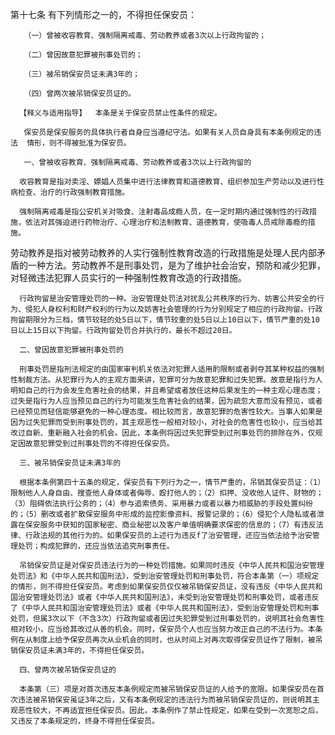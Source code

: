 第十七条  有下列情形之一的，不得担任保安员： 

       （一）曾被收容教育、强制隔离戒毒、劳动教养或者3次以上行政拘留的；

       （二）曾因故意犯罪被刑事处罚的； 

       （三）被吊销保安员证未满3年的； 

       （四）曾两次被吊销保安员证的。

      【释义与适用指导】  本条是关于保安员禁止性条件的规定。 

       保安员是保安服务的具体执行者自身应当遵纪守法。如果有关人员自身具有本条例规定的违法  情形，则不得被批准为保安员。 

       一、曾被收容教育、强制隔离戒毒、劳动教养或者3次以上行政拘留的 

      收容教育是指对卖淫、嫖娼人员集中进行法律教育和道德教育、组织参加生产劳动以及进行性病检查、治疗的行政强制教育措施。

      强制隔离戒毒是指公安机关对吸食、注射毒品成瘾人员，在一定时期内通过强制性的行政措施，依法对其强迫进行药物治疗、心理治疗和法制教育、道德教育，使吸毒人员戒除毒瘾的措施。 
劳动教养是指对被劳动教养的人实行强制性教育改造的行政措施是处理人民内部矛盾的一种方法。劳动教养不是刑事处罚，是为了维护社会治安，预防和减少犯罪，对轻微违法犯罪人员实行的一种强制性教育改造的行政措施。

      行政拘留是治安管理处罚的一种。治安管理处罚法对扰乱公共秩序的行为、妨害公共安全的行为、侵犯人身权利和财产权利的行为以及妨害社会管理的行为分别规定了相应的行政拘留。行政拘留期限分为三档，情节较轻的处5日以下，情节较重的处5日以上10日以下，情节严重的处10日以上15日以下拘留。行政拘留处罚合并执行的，最长不超过20日。

      二、曾因故意犯罪被刑事处罚的 

      刑事处罚是指刑法规定的由国家审判机关依法对犯罪人适用酌限制或者剥夺其某种权益的强制性制裁方法。从犯罪行为人的主观方面来讲，犯罪可分为故意犯罪和过失犯罪。故意是指行为人明知自己的行为会发生危害社会的结果，并且希望或者放任这种后果发生的一种主观心理态度；过失是指行为人应当预见自己的行为可能发生危害社会的结果，因为疏忽大意而没有预见，或者已经预见而轻信能够避免的一种心理态度。相比较而言，故意犯罪的危害性较大。当事人如果是因为过失犯罪而受到刑事处罚的，其主观恶性一般相对较小，对社会的危害性也较小，应当给其改过自新、重新融入社会的机会。因此，本条例将因过失犯罪受到过刑事处罚的排除在外，仅规定因故意犯罪受到过刑事处罚的不得担任保安员。 

      三、被吊销保安员证未满3年的

      根据本条例第四十五条的规定，保安员有下列行为之一，情节严重的，吊销其保安员证：（1）限制他人人身自由、搜查他人身体或者侮辱、殴打他人的；（2）扣押、没收他人证件、财物的；（3）阻碍依法执行公务的；（4）参与追索债务、采用暴力或者以暴力相威胁的手段处置纠纷的；（5）删改或者扩散保安服务中形成的监控影像资料、报警记录的；（6）侵犯个人隐私或者泄露在保安服务中获知的国家秘密、商业秘密以及客户单值明确要求保密的信息的；（7）有违反法律、行政法规的其他行为的。如果保安员的上述行为违反f了治安管理，还应当依法给予治安管理处罚；构成犯罪的，还应当依法追究刑事责任。 

      吊销保安员证是对保安员违法行为的一种处罚措施。如果同时违反《中华人民共和国治安管理处罚法》和《中华人民共和国刑法》，受到治安管理处罚和刑事处罚，符合本条第（一）项规定的情形，则不得担任保安员。考虑到如果保安员仅仅被吊销保安员证，没有违反《中华人民共和国治安管理处罚法》或者《中华人民共和国刑法》，未受到治安管理处罚和刑事处罚，或者违反了《中华人民共和国治安管理处罚法》或者《中华人民共和国刑法》，受到治安管理处罚和刑事处罚，但属3次以下（不含3次）行政拘留或者因过失犯罪受到过刑事处罚的，说明其社会危害性相对较小，应当给其改过从善的机会。同时，保安员个人也应当努力改正自己的不法行为。本条例在从制度上给予保安员再次从业机会的同时，也从时间上对再次取得保安员证作了限制，被吊销保安员证未满3年的，不得担任保安员。

      四、曾两次被吊销保安员证的 

      本条第（三）项是对首次违反本条例规定而被吊销保安员证的人给予的宽限。如果保安员在首次违法被吊销保安虽证3年之后，又有本条例规定的违法行为而被吊销保安员证的，则说明其主观恶性较大，不再适宜担任保安员。因此，本条例作了禁止性规定，如果在受到一次宽恕之后，又违反了本条规定的，终身不得担任保安员。 